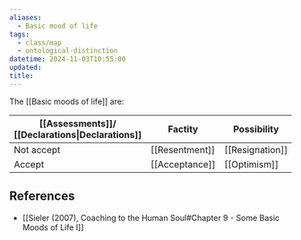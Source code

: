 ```yaml
---
aliases:
  - Basic mood of life
tags:
  - class/map
  - ontological-distinction
datetime: 2024-11-03T10:55:00
updated: 
title:
---
```

The [[Basic moods of life]] are:


| [[Assessments]]/<br>[[Declarations\|Declarations]] | Factity        | Possibility     | Uncertainty |
| -------------------------------------------------- | -------------- | --------------- | ----------- |
| Not accept                                         | [[Resentment]] | [[Resignation]] | [[Anxiety]] |
| Accept                                             | [[Acceptance]] | [[Optimism]]    | [[Wonder]]  |

## References
- [[Sieler (2007), Coaching to the Human Soul#Chapter 9 - Some Basic Moods of Life I]]